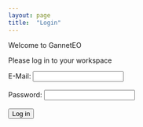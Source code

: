 ```yaml
---
layout: page
title:  "Login"
---
```


Welcome to GannetEO

Please log in to your workspace

<form action="welcome.md/">
  <label for="fname">E-Mail:</label>
  <input type="text" id="fname" name="fname"><br><br>
  <label for="lname">Password:</label>
  <input type="text" id="lname" name="lname"><br><br>
  <input type="submit" value="Log in">
</form>